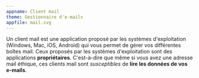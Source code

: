 ```yaml
---
appname: Client mail
theme: Gestionnaire d'e-mails
appfile: mail.svg
---
```


Un client mail est une application proposé par les systèmes d'exploitation (Windows, Mac, iOS, Android) qui vous permet de gérer vos différentes boîtes mail. Ceux proposés par les systèmes d'exploitation sont des applications **propriétaires**. C'est-à-dire que même si vous avez une adresse mail éthique, ces clients mail sont _susceptibles_ de **lire les données de vos e-mails**.
